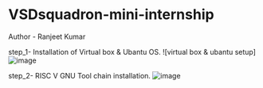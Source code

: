 # VSDsquadron-mini-internship
Author - Ranjeet Kumar 

step_1- Installation of Virtual box & Ubantu OS.
![virtual box & ubantu setup]![image](https://github.com/ranjeet8989/VSDsquadron-mini-internship/assets/84927691/edd8eb74-4106-434f-ba3f-50b55e316f85)

step_2- RISC V GNU Tool chain installation.
![image](https://github.com/ranjeet8989/VSDsquadron-mini-internship/assets/84927691/6090e56a-352e-4876-87fa-1ac1ea0f46bd)

